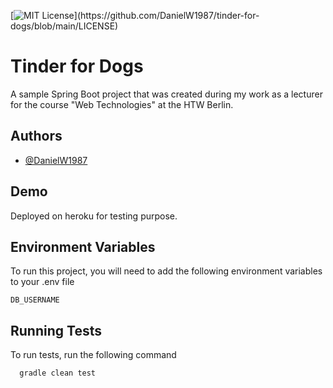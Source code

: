 [![MIT License](https://img.shields.io/badge/license-Apache-blue?)](https://github.com/DanielW1987/tinder-for-dogs/blob/main/LICENSE)

# Tinder for Dogs

A sample Spring Boot project that was created during my work as a lecturer for the course "Web Technologies" at the HTW Berlin.

## Authors

- [@DanielW1987](https://www.github.com/https://github.com/DanielW1987)
  
## Demo

Deployed on heroku for testing purpose.
  
## Environment Variables

To run this project, you will need to add the following environment variables to your .env file

`DB_USERNAME`
 
## Running Tests

To run tests, run the following command

```bash
  gradle clean test
```
